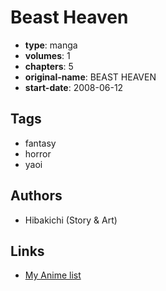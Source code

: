 # Beast Heaven

-   **type**: manga
-   **volumes**: 1
-   **chapters**: 5
-   **original-name**: BEAST HEAVEN
-   **start-date**: 2008-06-12

## Tags

-   fantasy
-   horror
-   yaoi

## Authors

-   Hibakichi (Story & Art)

## Links

-   [My Anime list](https://myanimelist.net/manga/90960/Beast_Heaven)
